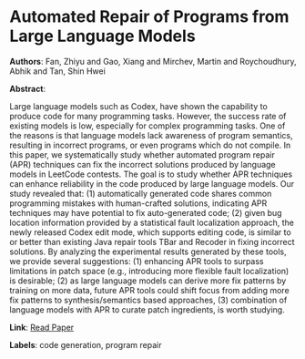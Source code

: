 # Automated Repair of Programs from Large Language Models

**Authors**: Fan, Zhiyu and Gao, Xiang and Mirchev, Martin and Roychoudhury, Abhik and Tan, Shin Hwei

**Abstract**:

Large language models such as Codex, have shown the capability to produce code for many programming tasks. However, the success rate of existing models is low, especially for complex programming tasks. One of the reasons is that language models lack awareness of program semantics, resulting in incorrect programs, or even programs which do not compile. In this paper, we systematically study whether automated program repair (APR) techniques can fix the incorrect solutions produced by language models in LeetCode contests. The goal is to study whether APR techniques can enhance reliability in the code produced by large language models. Our study revealed that: (1) automatically generated code shares common programming mistakes with human-crafted solutions, indicating APR techniques may have potential to fix auto-generated code; (2) given bug location information provided by a statistical fault localization approach, the newly released Codex edit mode, which supports editing code, is similar to or better than existing Java repair tools TBar and Recoder in fixing incorrect solutions. By analyzing the experimental results generated by these tools, we provide several suggestions: (1) enhancing APR tools to surpass limitations in patch space (e.g., introducing more flexible fault localization) is desirable; (2) as large language models can derive more fix patterns by training on more data, future APR tools could shift focus from adding more fix patterns to synthesis/semantics based approaches, (3) combination of language models with APR to curate patch ingredients, is worth studying.

**Link**: [Read Paper](https://doi.org/10.1109/ICSE48619.2023.00128)

**Labels**: code generation, program repair
